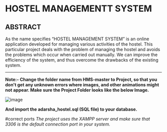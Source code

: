# HOSTEL MANAGEMENTT SYSTEM

## ABSTRACT

As the name specifies “HOSTEL MANAGEMENT SYSTEM” is an online application developed for managing various activities of the hostel. This particular project deals with the problem of managing the hostel and avoids the problems which occur when carried out manually. We can improve the efficiency of the system, and thus overcome the drawbacks of the existing system.

---

**Note:- Change the folder name from HMS-master to Project, so that you don't get any unknown errors where images, and other animations might not appear. Make sure the Project Folder looks like the below Image.**

![image](https://github.com/TharunReddyCSE/HMS/assets/52944771/323df01c-c831-41ab-b2f6-ee8b63cc2dac)


**And import the adarsha_hostel.sql (SQL file) to your database.**

#correct ports
*The project uses the XAMPP server and make sure that 3306 is the default connection port in your system.*
